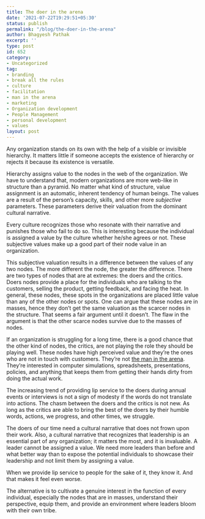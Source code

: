 ```yaml
---
title: The doer in the arena
date: '2021-07-22T19:29:51+05:30'
status: publish
permalink: "/blog/the-doer-in-the-arena"
author: Bhagyesh Pathak
excerpt: ''
type: post
id: 652
category:
- Uncategorized
tag:
- branding
- break all the rules
- culture
- facilitation
- man in the arena
- marketing
- Organization development
- People Management
- personal development
- values
layout: post
---
```


Any organization stands on its own with the help of a visible or invisible hierarchy. It matters little if someone accepts the existence of hierarchy or rejects it because its existence is versatile.

Hierarchy assigns value to the nodes in the web of the organization. We have to understand that, modern organizations are more web-like in structure than a pyramid. No matter what kind of structure, value assignment is an automatic, inherent tendency of human beings. The values are a result of the person’s capacity, skills, and other more *subjective* parameters. These parameters derive their valuation from the dominant cultural narrative.

Every culture recognizes those who resonate with their narrative and punishes those who fail to do so. This is interesting because the individual is assigned a value by the culture whether he/she agrees or not. These subjective values make up a good part of their node value in an organization.

This subjective valuation results in a difference between the values of any two nodes. The more different the node, the greater the difference. There are two types of nodes that are at extremes: the doers and the critics. Doers nodes provide a place for the individuals who are talking to the customers, selling the product, getting feedback, and facing the heat. In general, these nodes, these spots in the organizations are placed little value than any of the other nodes or spots. One can argue that these nodes are in masses, hence they don’t get the same valuation as the scarcer nodes in the structure. That seems a fair argument until it doesn’t. The flaw in the argument is that the other scarce nodes survive due to the masses of nodes.

If an organization is struggling for a long time, there is a good chance that the other kind of nodes, the critics, are not playing the role they should be playing well. These nodes have high perceived value and they’re the ones who are not in touch with customers. They’re not [the man in the arena](https://www.theodorerooseveltcenter.org/Blog/Item/The%20Man%20in%20the%20Arena). They’re interested in computer simulations, spreadsheets, presentations, policies, and anything that keeps them from getting their hands dirty from doing the actual work.

The increasing trend of providing lip service to the doers during annual events or interviews is not a sign of modesty if the words do not translate into actions. The chasm between the doers and the critics is not new. As long as the critics are able to bring the best of the doers by their humble words, actions, we progress, and other times, we struggle.

The doers of our time need a cultural narrative that does not frown upon their work. Also, a cultural narrative that recognizes that leadership is an essential part of any organization; it matters the most, and it is invaluable. A leader cannot be assigned a value. We need more leaders than before and what better way than to expose the potential individuals to showcase their leadership and not limit them by assigning a value.

When we provide lip service to people for the sake of it, they know it. And that makes it feel even worse.

The alternative is to cultivate a genuine interest in the function of every individual, especially the nodes that are in masses, understand their perspective, equip them, and provide an environment where leaders bloom with their own tribe.